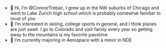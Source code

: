 - 👋 Hi, I’m @ConnorTrebac, I grew up in the NW suburbs of Chicago and went to Lake Zurich high school which is probably somewhat familiar to most of you
- 👀 I’m interested in skiiing, college sports in general, and I think planes are just swell. I go to Colorado and visit family every year so getting away to the mountains is my favorite passtime
- 🌱 I’m currently majoring in Aerospace with a minor in NDE 
